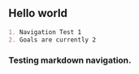 ## Hello world
```markdown
1. Navigation Test 1
2. Goals are currently 2
```
### Testing markdown navigation.
